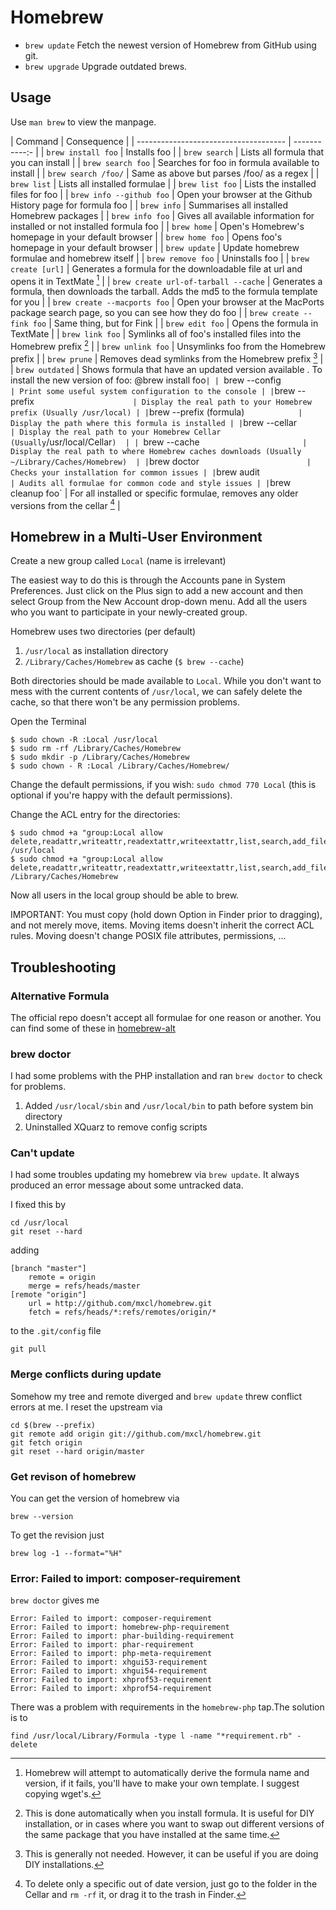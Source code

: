 # Homebrew #

- `brew update` Fetch the newest version of Homebrew from GitHub using git.
- `brew upgrade` Upgrade outdated brews.

## Usage ##

Use `man brew` to view the manpage.

| Command 								| Consequence 	|
| ------------------------------------- | -----------:-	|
| `brew install foo`					| Installs foo 	|
| `brew search`							| Lists all formula that you can install |
| `brew search foo`						| Searches for foo in formula available to install |
| `brew search /foo/`					| Same as above but parses /foo/ as a regex |
| `brew list` 				  			| Lists all installed formulae |
| `brew list foo`			  			| Lists the installed files for foo |
| `brew info --github foo` 	  			| Open your browser at the Github History page for formula foo |
| `brew info` 				  			| Summarises all installed Homebrew packages |
| `brew info foo` 			  			| Gives all available information for installed or not installed formula foo |
| `brew home` 				  			| Open's Homebrew's homepage in your default browser |
| `brew home foo` 			  			| Opens foo's homepage in your default browser |
| `brew update` 						| Update homebrew formulae and homebrew itself |
| `brew remove foo`						| Uninstalls foo |
| `brew create [url]` 					| Generates a formula for the downloadable file at url and opens it in TextMate [^1] |
| `brew create url-of-tarball --cache` 	| Generates a formula, then downloads the tarball. Adds the md5 to the formula template for you |
| `brew create --macports foo` 			| Open your browser at the MacPorts package search page, so you can see how they do foo |
| `brew create --fink foo`				| Same thing, but for Fink |
| `brew edit foo`						| Opens the formula in TextMate |
| `brew link foo`						| Symlinks all of foo's installed files into the Homebrew prefix [^2] |
| `brew unlink foo`						| Unsymlinks foo from the Homebrew prefix |
| `brew prune`							| Removes dead symlinks from the Homebrew prefix [^3] |
| `brew outdated` 						| Shows formula that have an updated version available . To install the new version of foo: @brew install foo`|
| `brew --config` 						| Print some useful system configuration to the console |
| `brew --prefix` 						| Display the real path to your Homebrew prefix (Usually /usr/local) |
| `brew --prefix (formula)`				| Display the path where this formula is installed |
| `brew --cellar` 						| Display the real path to your Homebrew Cellar (Usually `/usr/local/Cellar`)  |
| `brew --cache` 						| Display the real path to where Homebrew caches downloads (Usually ~/Library/Caches/Homebrew)  |
| `brew doctor` 						| Checks your installation for common issues |
| `brew audit` 							| Audits all formulae for common code and style issues |
| `brew cleanup foo` 					| For all installed or specific formulae, removes any older versions from the cellar [^4] |

[^1]: Homebrew will attempt to automatically derive the formula name and version, if it fails, you'll have to make your own template. I suggest copying wget's.

[^2]: This is done automatically when you install formula. It is useful for DIY installation, or in cases where you want to swap out different versions of the same package that you have installed at the same time.

[^3]: This is generally not needed. However, it can be useful if you are doing DIY installations.

[^4]: To delete only a specific out of date version, just go to the folder in the Cellar and `rm -rf` it, or drag it to the trash in Finder.

## Homebrew in a Multi-User Environment ##

Create a new group called `Local` (name is irrelevant)

The easiest way to do this is through the Accounts pane in System Preferences. Just click on the Plus sign to add a new account and then select Group from the New Account drop-down menu. Add all the users who you want to participate in your newly-created group.

Homebrew uses two directories (per default)

1. `/usr/local` as installation directory
2. `/Library/Caches/Homebrew` as cache (`$ brew --cache`)

Both directories should be made available to `Local`. While you don't want to mess with the current contents of `/usr/local`, we can safely delete the cache, so that there won't be any permission problems.

Open the Terminal

    $ sudo chown -R :Local /usr/local
    $ sudo rm -rf /Library/Caches/Homebrew
    $ sudo mkdir -p /Library/Caches/Homebrew
    $ sudo chown - R :Local /Library/Caches/Homebrew/

Change the default permissions, if you wish: `sudo chmod 770 Local` (this is optional if you're happy with the default permissions).

Change the ACL entry for the directories:

    $ sudo chmod +a "group:Local allow delete,readattr,writeattr,readextattr,writeextattr,list,search,add_file,add_subdirectory,delete_child,file_inherit,directory_inherit" /usr/local
    $ sudo chmod +a "group:Local allow delete,readattr,writeattr,readextattr,writeextattr,list,search,add_file,add_subdirectory,delete_child,file_inherit,directory_inherit" /Library/Caches/Homebrew

Now all users in the local group should be able to brew.

IMPORTANT: You must copy (hold down Option in Finder prior to dragging), and not merely move, items. Moving items doesn't inherit the correct ACL rules. Moving doesn't change POSIX file attributes, permissions, ...

## Troubleshooting ##

### Alternative Formula ###

The official repo doesn't accept all formulae for one reason or another. You can find some of these in [homebrew-alt](https://github.com/adamv/homebrew-alt)

### brew doctor ###

I had some problems with the PHP installation and ran `brew doctor` to check for problems.

1. Added `/usr/local/sbin` and `/usr/local/bin` to path before system bin directory
2. Uninstalled XQuarz to remove config scripts

### Can't update ###

I had some troubles updating my homebrew via `brew update`. It always produced an error message about some untracked data.

I fixed this by

	cd /usr/local
	git reset --hard

adding

	[branch "master"]
		remote = origin
		merge = refs/heads/master
	[remote "origin"]
	    url = http://github.com/mxcl/homebrew.git
	    fetch = refs/heads/*:refs/remotes/origin/*

to the `.git/config` file

	git pull

### Merge conflicts during update ###

Somehow my tree and remote diverged and `brew update` threw conflict errors at me. I reset the upstream via

	cd $(brew --prefix)
	git remote add origin git://github.com/mxcl/homebrew.git
	git fetch origin
	git reset --hard origin/master

### Get revison of homebrew ###

You can get the version of homebrew via

	brew --version

To get the revision just

	brew log -1 --format="%H"

### Error: Failed to import: composer-requirement ###

`brew doctor` gives me

	Error: Failed to import: composer-requirement
	Error: Failed to import: homebrew-php-requirement
	Error: Failed to import: phar-building-requirement
	Error: Failed to import: phar-requirement
	Error: Failed to import: php-meta-requirement
	Error: Failed to import: xhgui53-requirement
	Error: Failed to import: xhgui54-requirement
	Error: Failed to import: xhprof53-requirement
	Error: Failed to import: xhprof54-requirement

There was a problem with requirements in the `homebrew-php` tap.The solution is to

	find /usr/local/Library/Formula -type l -name "*requirement.rb" -delete
